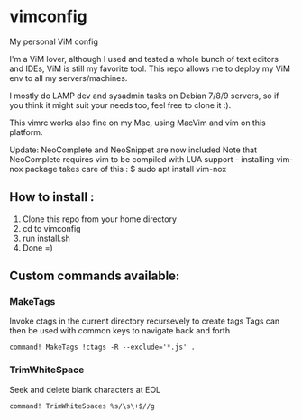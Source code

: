 # vimconfig
My personal ViM config

I'm a ViM lover, although I used and tested a whole bunch of text editors and IDEs, ViM is still my favorite tool.
This repo allows me to deploy my ViM env to all my servers/machines.

I mostly do LAMP dev and sysadmin tasks on Debian 7/8/9 servers, so if you think
it might suit your needs too, feel free to clone it :).

This vimrc works also fine on my Mac, using MacVim and vim on this platform.

Update:
NeoComplete and NeoSnippet are now included
Note that NeoComplete requires vim to be compiled with LUA support - installing vim-nox package takes care of this :
$ sudo apt install vim-nox

## How to install :
1) Clone this repo from your home directory
2) cd to vimconfig
3) run install.sh
4) Done =)

## Custom commands available:

### MakeTags
Invoke ctags in the current directory recursevely to create tags
Tags can then be used with common keys to navigate back and forth
```
command! MakeTags !ctags -R --exclude='*.js' .
```
### TrimWhiteSpace
Seek and delete blank characters at EOL
```
command! TrimWhiteSpaces %s/\s\+$//g
```
